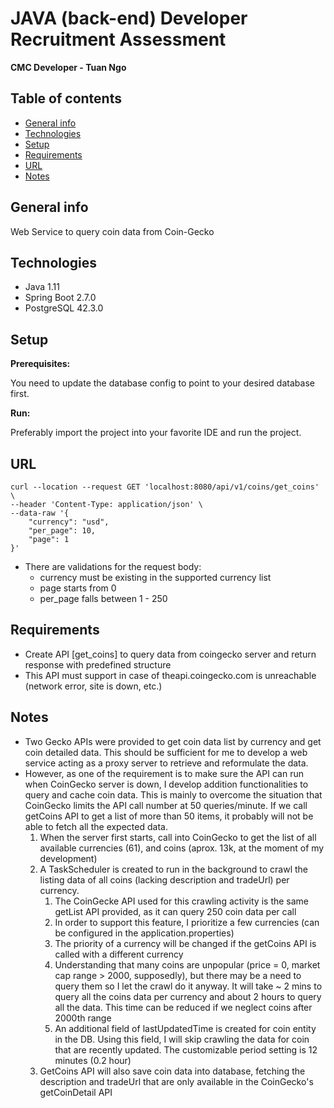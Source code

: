 # JAVA (back-end) Developer Recruitment Assessment

**CMC Developer - Tuan Ngo**

## Table of contents
* [General info](#general-info)
* [Technologies](#technologies)
* [Setup](#setup)
* [Requirements](#requirements)
* [URL](#url)
* [Notes](#notes)

## General info
Web Service to query coin data from Coin-Gecko

## Technologies
* Java 1.11
* Spring Boot 2.7.0
* PostgreSQL 42.3.0 

## Setup
**Prerequisites:**

You need to update the database config to point to your desired database first.

**Run:**

Preferably import the project into your favorite IDE and run the project.


## URL

``````
curl --location --request GET 'localhost:8080/api/v1/coins/get_coins' \
--header 'Content-Type: application/json' \
--data-raw '{
    "currency": "usd",
    "per_page": 10,
    "page": 1
}'
``````
- There are validations for the request body:
  - currency must be existing in the supported currency list
  - page starts from 0
  - per_page falls between 1 - 250


## Requirements
- Create API [get_coins] to query data from coingecko server and return response with predefined structure
- This API must support in case of theapi.coingecko.com is unreachable (network error, site is down, etc.)

## Notes
- Two Gecko APIs were provided to get coin data list by currency and get coin detailed data. This should be sufficient for me to develop a web service acting as a proxy server to retrieve and reformulate the data.
- However, as one of the requirement is to make sure the API can run when CoinGecko server is down, I develop addition functionalities to query and cache coin data. This is mainly to overcome the situation that CoinGecko limits the API call number at 50 queries/minute. If we call getCoins API to get a list of more than 50 items, it probably will not be able to fetch all the expected data.
  1. When the server first starts, call into CoinGecko to get the list of all available currencies (61), and coins (aprox. 13k, at the moment of my development)
  2. A TaskScheduler is created to run in the background to crawl the listing data of all coins (lacking description and tradeUrl) per currency. 
     1. The CoinGecke API used for this crawling activity is the same getList API provided, as it can query 250 coin data per call 
     2. In order to support this feature, I prioritize a few currencies (can be configured in the application.properties) 
     3. The priority of a currency will be changed if the getCoins API is called with a different currency
     4. Understanding that many coins are unpopular (price = 0, market cap range > 2000, supposedly), but there may be a need to query them so I let the crawl do it anyway. It will take ~ 2 mins to query all the coins data per currency and about 2 hours to query all the data. This time can be reduced if we neglect coins after 2000th range
     5. An additional field of lastUpdatedTime is created for coin entity in the DB. Using this field, I will skip crawling the data for coin that are recently updated. The customizable period setting is 12 minutes (0.2 hour)
  3. GetCoins API will also save coin data into database, fetching the description and tradeUrl that are only available in the CoinGecko's getCoinDetail API

